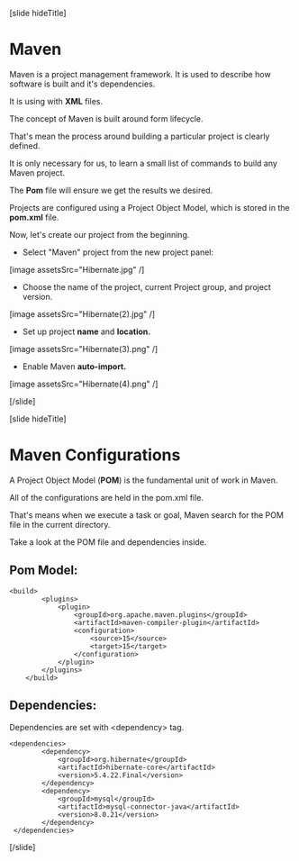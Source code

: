 [slide hideTitle]

# Maven

Maven is a project management framework. It is used to describe how software is built and it's dependencies.

It is using with **XML** files.

The concept of Maven is built around form lifecycle.

That's mean the process around building a particular project is clearly defined.

It is only necessary for us, to learn a small list of commands to build any Maven project. 

The **Pom** file will ensure we get the results we desired.

Projects are configured using a Project Object Model, which is stored in the **pom.xml** file.

Now, let's create our project from the beginning.

- Select "Maven" project from the new project panel:

[image assetsSrc="Hibernate.jpg" /]

- Choose the name of the project, current Project group, and project version.

[image assetsSrc="Hibernate(2).jpg" /]

- Set up project **name** and **location.**

[image assetsSrc="Hibernate(3).png" /]

- Enable Maven **auto-import.**

[image assetsSrc="Hibernate(4).png" /]

[/slide]

[slide hideTitle]

# Maven Configurations

A Project Object Model (**POM**) is the fundamental unit of work in Maven.

All of the configurations are held in the pom.xml file.

That's means when we execute a task or goal, Maven search for the POM file in the current directory.

Take a look at the POM file and dependencies inside.


## Pom Model:

```
<build>
        <plugins>
            <plugin>
                <groupId>org.apache.maven.plugins</groupId>
                <artifactId>maven-compiler-plugin</artifactId>
                <configuration>
                    <source>15</source>
                    <target>15</target>
                </configuration>
            </plugin>
        </plugins>
    </build>
```

## Dependencies:

Dependencies are set with \<dependency\> tag.

```
<dependencies>
        <dependency>
            <groupId>org.hibernate</groupId>
            <artifactId>hibernate-core</artifactId>
            <version>5.4.22.Final</version>
        </dependency>
        <dependency>
            <groupId>mysql</groupId>
            <artifactId>mysql-connector-java</artifactId>
            <version>8.0.21</version>
        </dependency>
 </dependencies>
```


[/slide]
